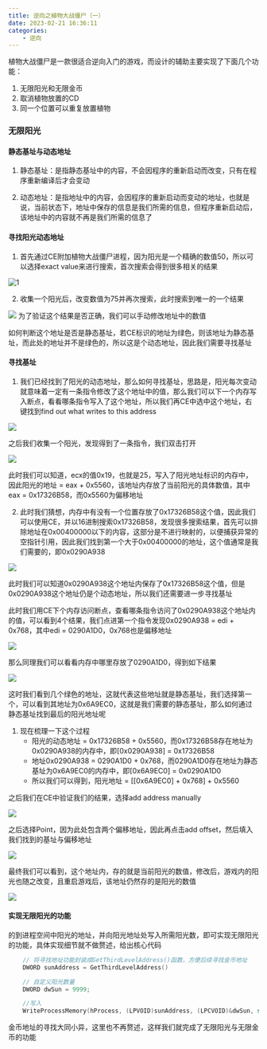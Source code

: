 ```yaml
---
title: 逆向之植物大战僵尸（一）
date: 2023-02-21 16:36:11
categories: 
    - 逆向
---
```


植物大战僵尸是一款很适合逆向入门的游戏，而设计的辅助主要实现了下面几个功能：  
1. 无限阳光和无限金币  
2. 取消植物放置的CD  
3. 同一个位置可以重复放置植物   

### 无限阳光

#### 静态基址与动态地址

1. 静态基址：是指静态基址中的内容，不会因程序的重新启动而改变，只有在程序重新编译后才会变动

2. 动态地址：是指地址中的内容，会因程序的重新启动而变动的地址，也就是说，当前状态下，地址中保存的信息是我们所需的信息，但程序重新启动后，该地址中的内容就不再是我们所需的信息了

<!-- more -->

#### 寻找阳光动态地址

1. 首先通过CE附加植物大战僵尸进程，因为阳光是一个精确的数值50，所以可以选择exact value来进行搜索，首次搜索会得到很多相关的结果

![1](https://cdn.jsdelivr.net/gh/colaxianyu/imgbed/img/2023-02-21-阳光1.png)

2. 收集一个阳光后，改变数值为75并再次搜索，此时搜索到唯一的一个结果

![](https://cdn.jsdelivr.net/gh/colaxianyu/imgbed/img/2023-02-21-阳光2.png)
为了验证这个结果是否正确，我们可以手动修改地址中的数值

如何判断这个地址是否是静态基址，若CE标识的地址为绿色，则该地址为静态基址，而此处的地址并不是绿色的，所以这是个动态地址，因此我们需要寻找基址

#### 寻找基址

1. 我们已经找到了阳光的动态地址，那么如何寻找基址，思路是，阳光每次变动就意味着一定有一条指令修改了这个地址中的值，那么我们可以下一个内存写入断点，看看哪条指令写入了这个地址，所以我们再CE中选中这个地址，右键找到find out what writes to this address

![](https://cdn.jsdelivr.net/gh/colaxianyu/imgbed/img/2023-02-21-阳光3.png)

之后我们收集一个阳光，发现得到了一条指令，我们双击打开

![](https://cdn.jsdelivr.net/gh/colaxianyu/imgbed/img/2023-02-21-阳光4.png)

此时我们可以知道，ecx的值0x19，也就是25，写入了阳光地址标识的内存中，因此阳光的地址 = eax + 0x5560，该地址内存放了当前阳光的具体数值，其中eax = 0x17326B58，而0x5560为偏移地址

2. 此时我们猜想，内存中有没有一个位置存放了0x17326B58这个值，因此我们可以使用CE，并以16进制搜索0x17326B58，发现很多搜索结果，首先可以排除地址在0x00400000以下的内容，这部分是不进行映射的，以便捕获异常的空指针引用，因此我们找到第一个大于0x00400000的地址，这个值通常是我们需要的，即0x0290A938

![](https://cdn.jsdelivr.net/gh/colaxianyu/imgbed/img/2023-02-21-阳光5.png)

此时我们可以知道0x0290A938这个地址内保存了0x17326B58这个值，但是0x0290A938这个地址仍是个动态地址，所以我们还需要进一步寻找基址  

此时我们用CE下个内存访问断点，查看哪条指令访问了0x0290A938这个地址内的值，可以看到4个结果，我们点进第一个指令发现0x0290A938 = edi + 0x768，其中edi = 0290A1D0，0x768也是偏移地址

![](https://cdn.jsdelivr.net/gh/colaxianyu/imgbed/img/2023-02-21-阳光6.png)

那么同理我们可以看看内存中哪里存放了0290A1D0，得到如下结果

![](https://cdn.jsdelivr.net/gh/colaxianyu/imgbed/img/2023-02-21-阳光7.png)

这时我们看到几个绿色的地址，这就代表这些地址就是静态基址，我们选择第一个，可以看到其地址为0x6A9EC0，这就是我们需要的静态基址，那么如何通过静态基址找到最后的阳光地址呢

1. 现在梳理一下这个过程
   - 阳光的动态地址 = 0x17326B58 + 0x5560，而0x17326B58存在地址为0x0290A938的内存中，即[0x0290A938] = 0x17326B58
   - 地址0x0290A938 = 0290A1D0 + 0x768，而0290A1D0存在地址为静态基址为0x6A9EC0的内存中，即[0x6A9EC0] = 0x0290A1D0
   - 所以我们可以得到，阳光地址 = [[0x6A9EC0] + 0x768] + 0x5560

之后我们在CE中验证我们的结果，选择add address manually

![](https://cdn.jsdelivr.net/gh/colaxianyu/imgbed/img/2023-02-21-阳光8.png)

之后选择Point，因为此处包含两个偏移地址，因此再点击add offset，然后填入我们找到的基址与偏移地址

![](https://cdn.jsdelivr.net/gh/colaxianyu/imgbed/img/2023-02-21-阳光9.png)

最终我们可以看到，这个地址内，存的就是当前阳光的数值，修改后，游戏内的阳光也随之改变，且重启游戏后，该地址仍然存的是阳光的数值

![](https://cdn.jsdelivr.net/gh/colaxianyu/imgbed/img/2023-02-21-阳光10.png)

#### 实现无限阳光的功能
的到进程空间中阳光的地址，并向阳光地址处写入所需阳光数，即可实现无限阳光的功能，具体实现细节就不做赘述，给出核心代码

~~~c++
    // 将寻找地址功能封装成GetThirdLevelAddress()函数，方便后续寻找金币地址
    DWORD sunAddress = GetThirdLevelAddress()

    // 自定义阳光数量
    DWORD dwSun = 9999;

    //写入             
    WriteProcessMemory(hProcess, (LPVOID)sunAddress, (LPCVOID)&dwSun, sizeof(DWORD), &pid)          
~~~

金币地址的寻找大同小异，这里也不再赘述，这样我们就完成了无限阳光与无限金币的功能